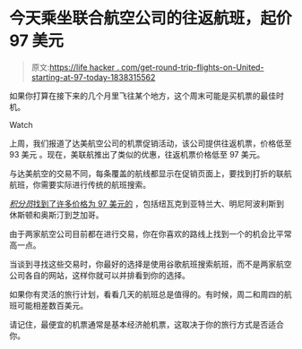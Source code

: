 # 今天乘坐联合航空公司的往返航班，起价 97 美元

> 原文:[https://life hacker . com/get-round-trip-flights-on-United-starting-at-97-today-1838315562](https://lifehacker.com/get-round-trip-flights-on-united-starting-at-97-today-1838315562)

如果你打算在接下来的几个月里飞往某个地方，这个周末可能是买机票的最佳时机。

Watch

上周，我们报道了达美航空公司的机票促销活动，该公司提供往返机票，价格低至 93 美元 。现在，美联航推出了类似的优惠，往返机票价格低至 97 美元。

与达美航空的交易不同，每条覆盖的航线都显示在促销页面上，要找到打折的联航航班，你需要实际进行传统的航班搜索。

[*积分员*找到了许多价格为 97 美元的](https://thepointsguy.com/deals/deal-alert-united-flights-for-97-round-trip/) ，包括纽瓦克到亚特兰大、明尼阿波利斯到休斯顿和奥斯汀到芝加哥。

由于两家航空公司目前都在进行交易，你在你喜欢的路线上找到一个的机会比平常高一点。

当谈到寻找这些交易时，你最好的选择是使用谷歌航班搜索航班，而不是两家航空公司各自的网站，这样你就可以并排看到你的选择。

如果你有灵活的旅行计划，看看几天的航班总是值得的。有时候，周二和周四的航班可能相差数百美元。

请记住，最便宜的机票通常是基本经济舱机票，这取决于你的旅行方式是否适合你。